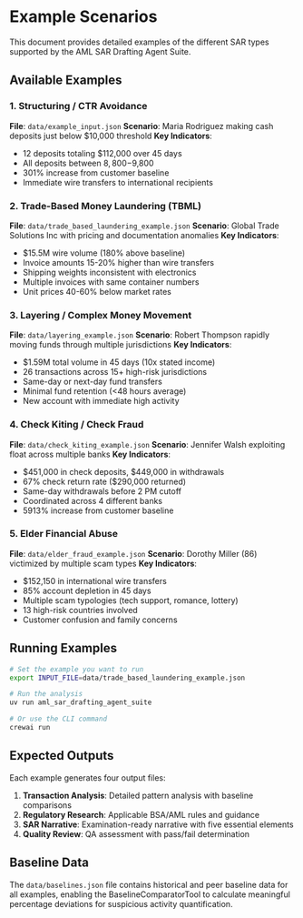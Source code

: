 # Example Scenarios

This document provides detailed examples of the different SAR types supported by the AML SAR Drafting Agent Suite.

## Available Examples

### 1. Structuring / CTR Avoidance
**File**: `data/example_input.json`
**Scenario**: Maria Rodriguez making cash deposits just below $10,000 threshold
**Key Indicators**:
- 12 deposits totaling $112,000 over 45 days
- All deposits between $8,800-$9,800
- 301% increase from customer baseline
- Immediate wire transfers to international recipients

### 2. Trade-Based Money Laundering (TBML)
**File**: `data/trade_based_laundering_example.json`
**Scenario**: Global Trade Solutions Inc with pricing and documentation anomalies
**Key Indicators**:
- $15.5M wire volume (180% above baseline)
- Invoice amounts 15-20% higher than wire transfers
- Shipping weights inconsistent with electronics
- Multiple invoices with same container numbers
- Unit prices 40-60% below market rates

### 3. Layering / Complex Money Movement
**File**: `data/layering_example.json`
**Scenario**: Robert Thompson rapidly moving funds through multiple jurisdictions
**Key Indicators**:
- $1.59M total volume in 45 days (10x stated income)
- 26 transactions across 15+ high-risk jurisdictions
- Same-day or next-day fund transfers
- Minimal fund retention (<48 hours average)
- New account with immediate high activity

### 4. Check Kiting / Check Fraud
**File**: `data/check_kiting_example.json`
**Scenario**: Jennifer Walsh exploiting float across multiple banks
**Key Indicators**:
- $451,000 in check deposits, $449,000 in withdrawals
- 67% check return rate ($290,000 returned)
- Same-day withdrawals before 2 PM cutoff
- Coordinated across 4 different banks
- 5913% increase from customer baseline

### 5. Elder Financial Abuse
**File**: `data/elder_fraud_example.json`
**Scenario**: Dorothy Miller (86) victimized by multiple scam types
**Key Indicators**:
- $152,150 in international wire transfers
- 85% account depletion in 45 days
- Multiple scam typologies (tech support, romance, lottery)
- 13 high-risk countries involved
- Customer confusion and family concerns

## Running Examples

```bash
# Set the example you want to run
export INPUT_FILE=data/trade_based_laundering_example.json

# Run the analysis
uv run aml_sar_drafting_agent_suite

# Or use the CLI command
crewai run
```

## Expected Outputs

Each example generates four output files:
1. **Transaction Analysis**: Detailed pattern analysis with baseline comparisons
2. **Regulatory Research**: Applicable BSA/AML rules and guidance
3. **SAR Narrative**: Examination-ready narrative with five essential elements
4. **Quality Review**: QA assessment with pass/fail determination

## Baseline Data

The `data/baselines.json` file contains historical and peer baseline data for all examples, enabling the BaselineComparatorTool to calculate meaningful percentage deviations for suspicious activity quantification.